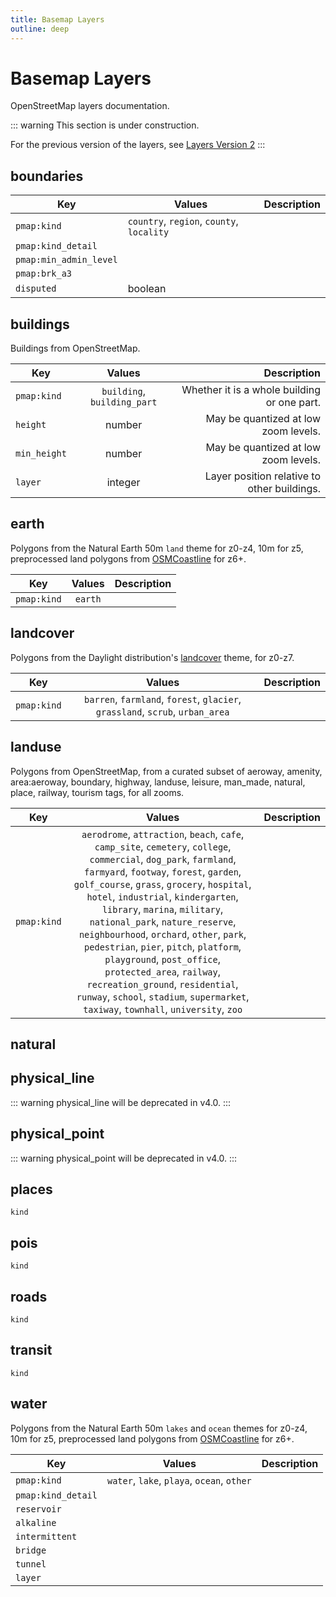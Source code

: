 ```yaml
---
title: Basemap Layers
outline: deep
---
```

<script setup>
  import MaplibreMap from '../components/MaplibreMap.vue'
</script>

# Basemap Layers

OpenStreetMap layers documentation.

::: warning
This section is under construction.

For the previous version of the layers, see [Layers Version 2](/basemaps/layers_v2)
:::

<MaplibreMap/>

## boundaries

| Key                    | Values                                    | Description |
| ---------------------- | ----------------------------------------- | ----------- |
| `pmap:kind`            | `country`, `region`, `county`, `locality` |             |
| `pmap:kind_detail`     |                                           |             |
| `pmap:min_admin_level` |                                           |             |
| `pmap:brk_a3`          |                                           |             |
| `disputed`             | boolean                                   |             |

## buildings


Buildings from OpenStreetMap.

| Key          |             Values            |                                  Description |
| ------------ | :---------------------------: | -------------------------------------------: |
| `pmap:kind`  |  `building`, `building_part`  |  Whether it is a whole building or one part. |
| `height`     |             number            |         May be quantized at low zoom levels. |
| `min_height` |             number            |         May be quantized at low zoom levels. |
| `layer`      |            integer            |  Layer position relative to other buildings. |

## earth

Polygons from the Natural Earth 50m `land` theme for z0-z4, 10m for z5, preprocessed land polygons from [OSMCoastline](https://osmdata.openstreetmap.de) for z6+.

| Key         |   Values  |  Description |
| ----------- | :-------: | -----------: |
| `pmap:kind` |  `earth`  |              |

## landcover

Polygons from the Daylight distribution's [landcover](https://daylightmap.org/2023/10/11/landcover.html) theme, for z0-z7.

| Key         |   Values  |  Description |
| ----------- | :-------: | -----------: |
| `pmap:kind` |  `barren`, `farmland`, `forest`, `glacier`, `grassland`, `scrub`, `urban_area`  |              |

## landuse

Polygons from OpenStreetMap, from a curated subset of aeroway, amenity, area:aeroway, boundary, highway, landuse, leisure, man_made, natural, place, railway, tourism tags, for all zooms.

| Key         |   Values  |  Description |
| ----------- | :-------: | -----------: |
| `pmap:kind` |  `aerodrome`, `attraction`, `beach`, `cafe`, `camp_site`, `cemetery`, `college`, `commercial`, `dog_park`, `farmland`, `farmyard`, `footway`, `forest`, `garden`, `golf_course`, `grass`, `grocery`, `hospital`, `hotel`, `industrial`, `kindergarten`, `library`, `marina`, `military`, `national_park`, `nature_reserve`, `neighbourhood`, `orchard`, `other`, `park`, `pedestrian`, `pier`, `pitch`, `platform`, `playground`, `post_office`, `protected_area`, `railway`, `recreation_ground`, `residential`, `runway`, `school`, `stadium`, `supermarket`, `taxiway`, `townhall`, `university`, `zoo` |              |

## natural

<MaplibreMap/>

## physical_line

::: warning
physical_line will be deprecated in v4.0.
:::

## physical_point

::: warning
physical_point will be deprecated in v4.0.
:::


## places

`kind`

## pois

`kind`

## roads

`kind`

## transit

`kind`

## water

Polygons from the Natural Earth 50m `lakes` and `ocean` themes for z0-z4, 10m for z5, preprocessed land polygons from [OSMCoastline](https://osmdata.openstreetmap.de) for z6+.


| Key                |                    Values                    |  Description |
| ------------------ | :------------------------------------------: | -----------: |
| `pmap:kind`        |  `water`, `lake`, `playa`, `ocean`, `other`  |              |
| `pmap:kind_detail` |                                              |              |
| `reservoir`        |                                              |              |
| `alkaline`         |                                              |              |
| `intermittent`     |                                              |              |
| `bridge`           |                                              |              |
| `tunnel`           |                                              |              |
| `layer`            |                                              |              |
